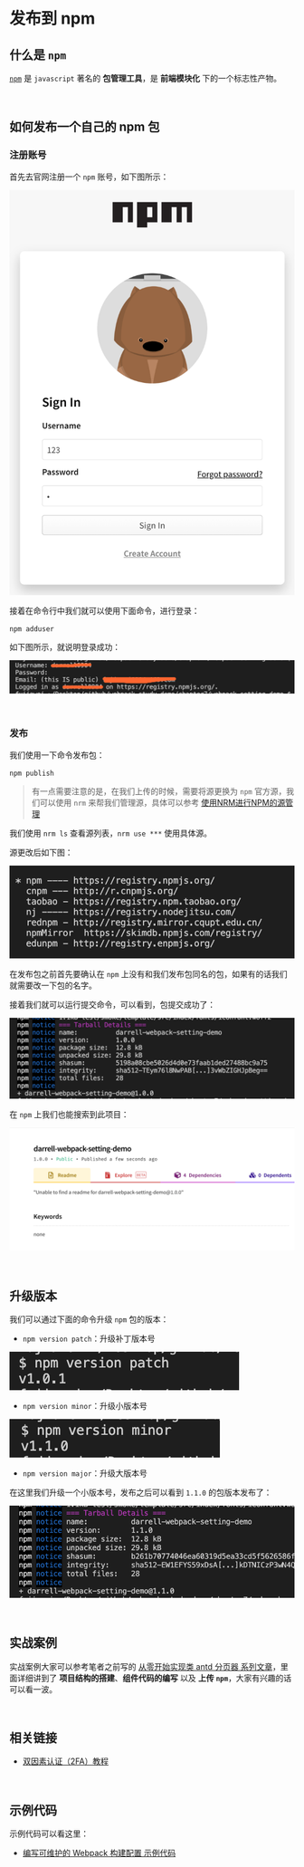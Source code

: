 # 发布到 npm

## 什么是 `npm`

[`npm`](https://www.npmjs.com/) 是 `javascript` 著名的 **包管理工具**，是 **前端模块化** 下的一个标志性产物。

&nbsp;

## 如何发布一个自己的 npm 包

### 注册账号

首先去官网注册一个 `npm` 账号，如下图所示：

![](./img/npm1.png)

接着在命令行中我们就可以使用下面命令，进行登录：

```shell
npm adduser
```

如下图所示，就说明登录成功：

![](./img/npm2.png)

&nbsp;

### 发布

我们使用一下命令发布包：

```shell
npm publish
```

> 有一点需要注意的是，在我们上传的时候，需要将源更换为 `npm` 官方源，我们可以使用 `nrm` 来帮我们管理源，具体可以参考 [使用NRM进行NPM的源管理](https://www.meaoo.cn/2020/02/11/113.html)

我们使用 `nrm ls` 查看源列表，`nrm use ***` 使用具体源。

源更改后如下图：

![](./img/npm3.png)



在发布包之前首先要确认在 `npm` 上没有和我们发布包同名的包，如果有的话我们就需要改一下包的名字。

接着我们就可以运行提交命令，可以看到，包提交成功了：

![](./img/npm4.png)

在 `npm` 上我们也能搜索到此项目：

![](./img/npm5.png)

&nbsp;

## 升级版本

我们可以通过下面的命令升级 `npm` 包的版本：

* `npm version patch`：升级补丁版本号

![](./img/npm6.png)

* `npm version minor`：升级小版本号

![](./img/npm7.png)

* `npm version major`：升级大版本号

在这里我们升级一个小版本号，发布之后可以看到 `1.1.0` 的包版本发布了：

![](./img/npm8.png)

&nbsp;

## 实战案例

实战案例大家可以参考笔者之前写的 [从零开始实现类 antd 分页器 系列文章](https://juejin.im/post/5e5dbc9051882549281bf898)，里面详细讲到了 **项目结构的搭建**、**组件代码的编写** 以及 **上传 `npm`**，大家有兴趣的话可以看一波。 

&nbsp;

## 相关链接

* [双因素认证（2FA）教程](http://www.ruanyifeng.com/blog/2017/11/2fa-tutorial.html)

&nbsp;

## 示例代码

示例代码可以看这里：

- [编写可维护的 Webpack 构建配置 示例代码](https://github.com/darrell0904/webpack-study-demo/tree/master/chapter7/webpack-setting-demo)



